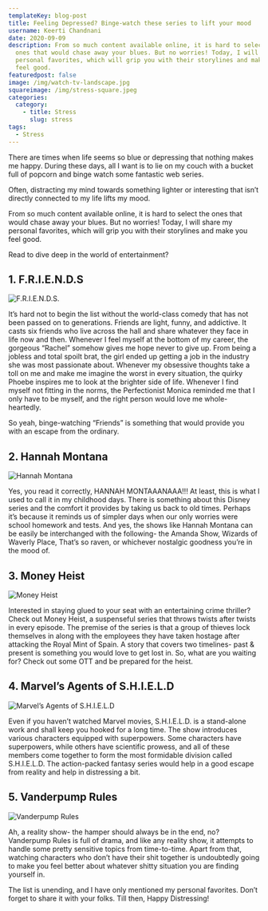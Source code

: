 ```yaml
---
templateKey: blog-post
title: Feeling Depressed? Binge-watch these series to lift your mood
username: Keerti Chandnani
date: 2020-09-09
description: From so much content available online, it is hard to select the
  ones that would chase away your blues. But no worries! Today, I will share my
  personal favorites, which will grip you with their storylines and make you
  feel good.
featuredpost: false
image: /img/watch-tv-landscape.jpg
squareimage: /img/stress-square.jpeg
categories:
  category:
    - title: Stress
      slug: stress
tags:
  - Stress
---
```

<!--StartFragment-->

There are times when life seems so blue or depressing that nothing makes me happy. During these days, all I want is to lie on my couch with a bucket full of popcorn and binge watch some fantastic web series.

Often, distracting my mind towards something lighter or interesting that isn’t directly connected to my life lifts my mood.

From so much content available online, it is hard to select the ones that would chase away your blues. But no worries! Today, I will share my personal favorites, which will grip you with their storylines and make you feel good.

Read to dive deep in the world of entertainment?

## 1. F.R.I.E.N.D.S

![F.R.I.E.N.D.S.](/img/friends.jpg "Source- Google")

It’s hard not to begin the list without the world-class comedy that has not been passed on to generations. Friends are light, funny, and addictive. It casts six friends who live across the hall and share whatever they face in life now and then. Whenever I feel myself at the bottom of my career, the gorgeous “Rachel” somehow gives me hope never to give up. From being a jobless and total spoilt brat, the girl ended up getting a job in the industry she was most passionate about. Whenever my obsessive thoughts take a toll on me and make me imagine the worst in every situation, the quirky Phoebe inspires me to look at the brighter side of life. Whenever I find myself not fitting in the norms, the Perfectionist Monica reminded me that I only have to be myself, and the right person would love me whole-heartedly.

So yeah, binge-watching “Friends” is something that would provide you with an escape from the ordinary.

## 2. Hannah Montana

![Hannah Montana](/img/hannah-montanna.jpg "Hannah Montana")

Yes, you read it correctly, HANNAH MONTAAANAAA!!! At least, this is what I used to call it in my childhood days. There is something about this Disney series and the comfort it provides by taking us back to old times. Perhaps it’s because it reminds us of simpler days when our only worries were school homework and tests. And yes, the shows like Hannah Montana can be easily be interchanged with the following- the Amanda Show, Wizards of Waverly Place, That’s so raven, or whichever nostalgic goodness you’re in the mood of.

## 3. Money Heist

![Money Heist](/img/money-heist.jpg "Money Heist")

Interested in staying glued to your seat with an entertaining crime thriller? Check out Money Heist, a suspenseful series that throws twists after twists in every episode. The premise of the series is that a group of thieves lock themselves in along with the employees they have taken hostage after attacking the Royal Mint of Spain. A story that covers two timelines- past & present is something you would love to get lost in. So, what are you waiting for? Check out some OTT and be prepared for the heist.

## 4. Marvel’s Agents of S.H.I.E.L.D

![Marvel’s Agents of S.H.I.E.L.D](/img/marvel’s-agents-of-s.h.i.e.l.d.jpg "Marvel’s Agents of S.H.I.E.L.D")

Even if you haven’t watched Marvel movies, S.H.I.E.L.D. is a stand-alone work and shall keep you hooked for a long time. The show introduces various characters equipped with superpowers. Some characters have superpowers, while others have scientific prowess, and all of these members come together to form the most formidable division called S.H.I.E.L.D. The action-packed fantasy series would help in a good escape from reality and help in distressing a bit.

## 5. Vanderpump Rules

![Vanderpump Rules](/img/vanderpump-rules-.jpg "Vanderpump Rules")

Ah, a reality show- the hamper should always be in the end, no? Vanderpump Rules is full of drama, and like any reality show, it attempts to handle some pretty sensitive topics from time-to-time. Apart from that, watching characters who don’t have their shit together is undoubtedly going to make you feel better about whatever shitty situation you are finding yourself in.

The list is unending, and I have only mentioned my personal favorites. Don’t forget to share it with your folks. Till then, Happy Distressing!



<!--EndFragment-->